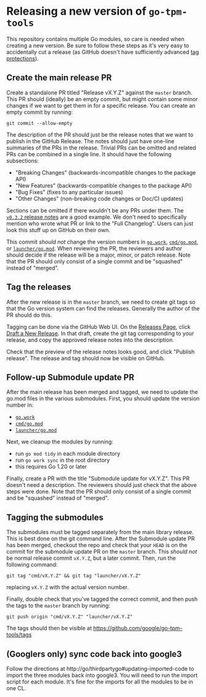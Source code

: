 # Releasing a new version of `go-tpm-tools`

This repository contains multiple Go modules, so care is needed when creating a
new version. Be sure to follow these steps as it's very easy to accidentally
cut a release (as GitHub doesn't have sufficiently advanced
[tag protections](https://docs.github.com/en/repositories/managing-your-repositorys-settings-and-features/managing-repository-settings/configuring-tag-protection-rules)).

## Create the main release PR

Create a standalone PR titled "Release vX.Y.Z" against the `master` branch. This
PR should (ideally) be an empty commit, but might contain some minor changes if
we want to get them in for a specific release. You can create an empty commit
by running:
```
git commit --allow-empty
```

The description of the PR should just be the release notes that we want to
publish in the GitHub Release. The notes should just have one-line summaries
of the PRs in the release. Trivial PRs can be omitted and related PRs can be
combined in a single line. It should have the following subsections:
  - "Breaking Changes" (backwards-incompatible changes to the package API)
  - "New Features" (backwards-compatible changes to the package API)
  - "Bug Fixes" (fixes to any particular issues)
  - "Other Changes" (non-breaking code changes or Doc/CI updates)

Sections can be omitted if there wouldn't be any PRs under them. The
[`v0.3.2` release notes](https://github.com/google/go-tpm-tools/releases/tag/v0.3.2)
are a good example. We don't need to specifically mention who wrote what PR or
link to the "Full Changelog". Users can just look this stuff up on GitHub on
their own.

This commit _should not_ change the version numbers in [`go.work`](go.work),
[`cmd/go.mod`](cmd/go.mod), or [`launcher/go.mod`](launcher/go.mod). When
reviewing the PR, the reviewers and author should decide if the release
will be a major, minor, or patch release. Note that the PR should only consist
of a single commit and be "squashed" instead of "merged".

## Tag the releases

After the new release is in the `master` branch, we need to create git tags so
that the Go version system can find the releases. Generally the author of the
PR should do this.

Tagging can be done via the GitHub Web UI. On the
[Releases Page](https://github.com/google/go-tpm-tools/releases),
click [Draft a New Release](https://github.com/google/go-tpm-tools/releases/new).
In that draft, create the git tag corresponding to your release, and copy the
approved release notes into the description.

Check that the preview of the release notes looks good, and click
"Publish release". The release and tag should now be visible on GitHub.

## Follow-up Submodule update PR

After the main release has been merged and tagged, we need to update the go.mod
files in the various submodules. First, you should update the version number in:
  - [`go.work`](go.work)
  - [`cmd/go.mod`](cmd/go.mod)
  - [`launcher/go.mod`](launcher/go.mod)

Next, we cleanup the modules by running:
  - run `go mod tidy` in each module directory
  - run `go work sync` in the root directory
  - this requires Go 1.20 or later

Finally, create a PR with the title "Submodule update for vX.Y.Z". This PR
doesn't need a description. The reviewers should just check that the above
steps were done. Note that the PR should only consist
of a single commit and be "squashed" instead of "merged".

## Tagging the submodules

The submodules must be tagged separately from the main library release. This
is best done on the git command line. After the Submodule update PR has been
merged, checkout the repo and check that your `HEAD` is on the commit for the
submodule update PR on the `master` branch. This _should not_  be normal release
commit `vX.Y.Z`, but a later commit. Then, run the following command:
```
git tag "cmd/vX.Y.Z" && git tag "launcher/vX.Y.Z"
```
replacing `vX.Y.Z` with the actual version number.

Finally, double check that you've tagged the correct commit, and then push the
tags to the `master` branch by running:
```
git push origin "cmd/vX.Y.Z" "launcher/vX.Y.Z"
```

The tags should then be visible at https://github.com/google/go-tpm-tools/tags

## (Googlers only) sync code back into google3

Follow the directions at http://go/thirdpartygo#updating-imported-code to import
the three modules back into google3. You will need to run the import script for
each module. It's fine for the imports for all the modules to be in one CL.

